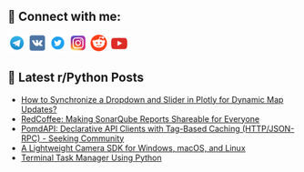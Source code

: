 ## 🔎 Connect with me:
[<img src="https://github.com/bullbesh/bullbesh/blob/main/images/Telegram.png" width="32" height="32" />](https://t.me/bullbesh)
[<img src="https://github.com/bullbesh/bullbesh/blob/main/images/VK.png" width="32" height="32" />](https://vk.com/bullbesh)
[<img src="https://github.com/bullbesh/bullbesh/blob/main/images/Twitter.png" width="32" height="32" />](https://twitter.com/bullbesh1)
[<img src="https://github.com/bullbesh/bullbesh/blob/main/images/Instagram.png" width="32" height="32" />](https://www.instagram.com/bullbesh)
[<img src="https://github.com/bullbesh/bullbesh/blob/main/images/Reddit.png" width="32" height="32" />](https://www.reddit.com/user/bullbesh)
[<img src="https://github.com/bullbesh/bullbesh/blob/main/images/YouTube.png" width="32" height="32" />](https://www.youtube.com/channel/UCtfjRs6uzgq5mfm8S06WTcg)

## 📕 Latest r/Python Posts
<!-- BLOG-POST-LIST:START -->
- [How to Synchronize a Dropdown and Slider in Plotly for Dynamic Map Updates?](https://www.reddit.com/r/Python/comments/1ikm1t1/how_to_synchronize_a_dropdown_and_slider_in/)
- [RedCoffee: Making SonarQube Reports Shareable for Everyone](https://www.reddit.com/r/Python/comments/1iklryk/redcoffee_making_sonarqube_reports_shareable_for/)
- [PomdAPI: Declarative API Clients with Tag-Based Caching &lpar;HTTP/JSON-RPC&rpar; - Seeking Community](https://www.reddit.com/r/Python/comments/1ikjs2s/pomdapi_declarative_api_clients_with_tagbased/)
- [A Lightweight Camera SDK for Windows, macOS, and Linux](https://www.reddit.com/r/Python/comments/1ikizbe/a_lightweight_camera_sdk_for_windows_macos_and/)
- [Terminal Task Manager Using Python](https://www.reddit.com/r/Python/comments/1ikipwh/terminal_task_manager_using_python/)
<!-- BLOG-POST-LIST:END -->
